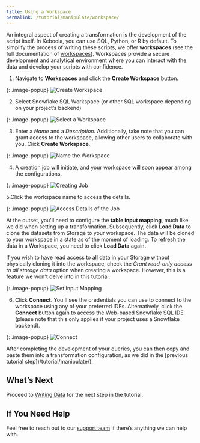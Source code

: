```yaml
---
title: Using a Workspace
permalink: /tutorial/manipulate/workspace/
---
```


An integral aspect of creating a transformation is the development of the script itself. 
In Keboola, you can use SQL, Python, or R by default. To simplify the process of writing these scripts, 
we offer **workspaces** (see the full documentation of [workspaces](/transformations/workspace/)). 
Workspaces provide a secure development and analytical environment 
where you can interact with the data and develop your scripts with confidence.

1. Navigate to **Workspaces** and click the **Create Workspace** button.

{: .image-popup}
![Create Workspace](/tutorial/load/workspaces1.png)

2. Select Snowflake SQL Workspace (or other SQL workspace depending on your project’s backend)

{: .image-popup}
![Select a Workspace](/tutorial/load/workspaces2.png)

3. Enter a *Name* and a *Description*. Additionally, take note that you can grant access to the workspace, allowing other users to collaborate with you.
Click **Create Workspace**.

{: .image-popup}
![Name the Workspace](/tutorial/load/workspaces3.png)

4. A creation job will initiate, and your workspace will soon appear among the configurations.

{: .image-popup}
![Creating Job](/tutorial/load/workspaces4.png)

5.Click the workspace name to access the details.

{: .image-popup}
![Access Details of the Job](/tutorial/load/workspaces5.png)

At the outset, you'll need to configure the **table input mapping**, much like we did when setting up a transformation. 
Subsequently, click **Load Data** to clone the datasets from Storage to your workspace. The data will be cloned to your workspace 
in a state as of the moment of loading. To refresh the data in a Workspace, you need to click **Load Data** again. 

If you wish to have read access to all data in your Storage without physically cloning it into the workspace, 
check the *Grant read-only access to all storage data* option when creating a workspace. However, this is a feature we won't delve into in this tutorial.

{: .image-popup}
![Set Input Mapping](/tutorial/load/workspaces6.png)

6. Click **Connect**. You'll see the credentials you can use to connect to the workspace using any of your preferred IDEs. Alternatively,
click the **Connect** button again to access the Web-based Snowflake SQL IDE (please note that this only applies if your project uses a Snowflake backend).

{: .image-popup}
![Connect](/tutorial/load/workspaces7.png)

After completing the development of your queries, you can then copy and paste them into a transformation configuration, 
as we did in the [previous tutorial step])/tutorial/manipulate/).

## What’s Next
Proceed to [Writing Data](/tutorial/write/) for the next step in the tutorial.

## If You Need Help
Feel free to reach out to our [support team](support@keboola.com) if there’s anything we can help with.
